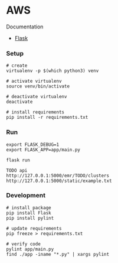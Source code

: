 # AWS

Documentation

* [Flask](http://flask.pocoo.org)


### Setup

```
# create
virtualenv -p $(which python3) venv

# activate virtualenv
source venv/bin/activate

# deactivate virtualenv
deactivate

# install requirements
pip install -r requirements.txt
```

### Run

```
export FLASK_DEBUG=1
export FLASK_APP=app/main.py

flask run

TODO api
http://127.0.0.1:5000/emr/TODO/clusters
http://127.0.0.1:5000/static/example.txt
```

### Development

```
# install package
pip install Flask
pip install pylint

# update requirements
pip freeze > requirements.txt

# verify code
pylint app/main.py
find ./app -iname "*.py" | xargs pylint
```
